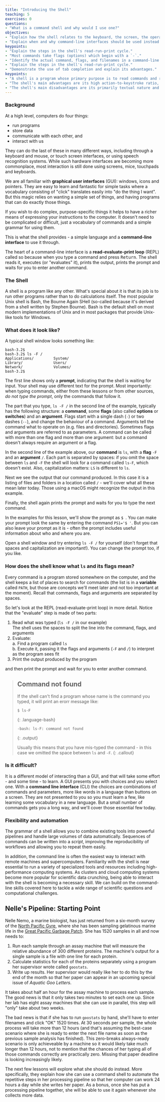 ```yaml
---
title: "Introducing the Shell"
teaching: 5
exercises: 0
questions:
- "What is a command shell and why would I use one?"
objectives:
- "Explain how the shell relates to the keyboard, the screen, the operating system, and users' programs."
- "Explain when and why command-line interfaces should be used instead of graphical interfaces."
keypoints:
- "Explain the steps in the shell's read-run-print cycle."
- "Most commands take flags (options) which begin with a `-`."
- "Identify the actual command, flags, and filenames in a command-line call."
- "Explain the steps in the shell's read-run-print cycle."
- "Demonstrate the use of tab completion and explain its advantages."
keypoints:
- "A shell is a program whose primary purpose is to read commands and run other programs."
- "The shell's main advantages are its high action-to-keystroke ratio, its support for automating repetitive tasks, and its capacity to access networked machines."
- "The shell's main disadvantages are its primarily textual nature and how cryptic its commands and operation can be."
---
```

### Background
At a high level, computers do four things:

-   run programs
-   store data
-   communicate with each other, and
-   interact with us

They can do the last of these in many different ways,
including through a keyboard and mouse, or touch screen interfaces, or using speech recognition systems.
While such hardware interfaces are becoming more commonplace, most interaction is still
done using screens, mice, touchpads and keyboards.

We are all familiar with **graphical user interfaces** (GUI): windows, icons and pointers.
They are easy to learn and fantastic for simple tasks where a vocabulary consisting of
"click" translates easily into "do the thing I want". But this magic relies on 
wanting a simple set of things, and having programs that can do exactly those things.

If you wish to do complex, purpose-specific things it helps to have a richer means
of expressing your instructions to the computer. It doesn't need to be complicated or
difficult, just a vocabulary of commands and a simple grammar for using them.

This is what the shell provides - a simple language and a **command-line interface** 
to use it through. 

The heart of a command-line interface is a **read-evaluate-print loop** (REPL) called
so because when you type a command and press <kbd>Return</kbd>.
The shell
reads it,
executes (or "evaluates" it),
prints the output,
prints the prompt and waits for you to enter another command.
 
### The Shell

A shell is a program like any other.
What's special about it is that its job is to run other programs
rather than to do calculations itself.
The most popular Unix shell is Bash,
the Bourne Again SHell
(so-called because it's derived from a shell written by Stephen Bourne).
Bash is the default shell on most modern implementations of Unix
and in most packages that provide Unix-like tools for Windows.

### What does it look like?

A typical shell window looks something like:

~~~
bash-3.2$ 
bash-3.2$ ls -F / 
Applications/         System/
Library/              Users/
Network/              Volumes/
bash-3.2$ 
~~~

The first line shows only a **prompt**,
indicating that the shell is waiting for input.
Your shell may use different text for the prompt. Most importantly: 
when typing commands, either from these lessons or from other sources,
*do not type the prompt*, only the commands that follow it.

The part that you type,
`ls -F /` in the second line of the example,
typically has the following structure: a **command**,
some **flags** (also called **options** or **switches**) and an **argument**.
Flags start with a single dash (`-`) or two dashes (`--`), and change the behaviour of a command.
Arguments tell the command what to operate on (e.g. files and directories).
Sometimes flags and arguments are referred to as parameters.
A command can be called with more than one flag and more than one argument: but a
command doesn't always require an argument or a flag.

In the second line of the example above, our **command** is `ls`, with a **flag** `-F` and an
**argument** `/`. Each part is separated by spaces: if you omit the space 
between `ls` and `-F` the shell will look for a command called `ls-F`, which 
doesn't exist. Also, capitalization matters: `LS` is different to `ls`. 

Next we see the output that our command produced. In this case it is a listing 
of files and folders in a location called `/` - we'll cover what all these mean 
later today. Those using a macOS might recognize the output in this example.

Finally, the shell again prints the prompt and waits for you to type the next 
command.

In the examples for this lesson, we'll show the prompt as `$ `. You can make your 
prompt look the same by entering the command `PS1='$ '`. But you can also leave 
your prompt as it is - often the prompt includes useful information about who and where 
you are.

Open a shell window and try entering `ls -F /` for yourself (don't forget that spaces
and capitalization are important!). You can change the prompt too, if you like.

### How does the shell know what `ls` and its flags mean?

Every command is a program stored somewhere on the computer, and the shell keeps a
list of places to search for commands (the list is in a **variable** called `PATH`, 
but those are concepts we'll meet later and not too important at the moment). Recall
that commands, flags and arguments are separated by spaces.

So let's look at the REPL (read-evaluate-print loop) in more detail. Notice that the
"evaluate" step is made of two parts:

1. Read what was typed (`ls -F /` in our example)  
    The shell uses the spaces to split the line into the command, flags, and arguments
2. Evaluate:  
    a. Find a program called `ls`  
    b. Execute it, passing it the flags and arguments (`-F` and `/`) to 
       interpret as the program sees fit 
3. Print the output produced by the program

and then print the prompt and wait for you to enter another command.

> ## Command not found 
> If the shell can't find a program whose name is the command you typed, it 
> will print an erorr message like:
> 
> ~~~
> $ ls-F
> ~~~
> {: .language-bash}
> ~~~
> -bash: ls-F: command not found
> ~~~
> {: .output}
> 
> Usually this means that you have mis-typed the command - in this case we omitted
> the space between `ls` and `-F`. 
{: .callout}

### Is it difficult?

It is a different model of interacting than a GUI, and that 
will take some effort - and some time - to learn. A GUI 
presents you with choices and you select one. With a **command line interface** (CLI) the choices are combinations 
of commands and parameters, more like words in a language than buttons on a screen. They
are not presented to you so
you must learn a few, like learning some vocabulary in a new language. But a small 
number of commands gets you a long way, and we'll cover those essential few today.

### Flexibility and automation 

The grammar of a shell allows you to combine existing tools into powerful
pipelines and handle large volumes of data automatically. Sequences of
commands can be written into a *script*, improving the reproducibility of 
workflows and allowing you to repeat them easily.

In addition, the command line is often the easiest way to interact with remote machines and supercomputers.
Familiarity with the shell is near essential to run a variety of specialized tools and resources
including high-performance computing systems.
As clusters and cloud computing systems become more popular for scientific data crunching,
being able to interact with the shell is becoming a necessary skill.
We can build on the command-line skills covered here
to tackle a wide range of scientific questions and computational challenges.

## Nelle's Pipeline: Starting Point

Nelle Nemo, a marine biologist,
has just returned from a six-month survey of the
[North Pacific Gyre](http://en.wikipedia.org/wiki/North_Pacific_Gyre),
where she has been sampling gelatinous marine life in the
[Great Pacific Garbage Patch](http://en.wikipedia.org/wiki/Great_Pacific_Garbage_Patch).
She has 1520 samples in all and now needs to:

1.  Run each sample through an assay machine
    that will measure the relative abundance of 300 different proteins.
    The machine's output for a single sample is
    a file with one line for each protein.
2.  Calculate statistics for each of the proteins separately
    using a program her supervisor wrote called `goostats`.
3.  Write up results.
    Her supervisor would really like her to do this by the end of the month
    so that her paper can appear in an upcoming special issue of *Aquatic Goo Letters*.

It takes about half an hour for the assay machine to process each sample.
The good news is that
it only takes two minutes to set each one up.
Since her lab has eight assay machines that she can use in parallel,
this step will "only" take about two weeks.

The bad news is that if she has to run `goostats` by hand,
she'll have to enter filenames and click "OK" 1520 times.
At 30 seconds per sample,
the whole process will take more than 12 hours
(and that's assuming the best-case scenario where she is ready to enter the next file name
as soon as the previous sample analysis has finished).
This zero-breaks always-ready scenario is only achieveable by a machine so it would
likely take much longer than 12 hours, not to mention that
the chances of her typing all of those commands correctly are practically zero.
Missing that paper deadline is looking increasingly likely.

The next few lessons will explore what she should do instead.
More specifically,
they explain how she can use a command shell
to automate the repetitive steps in her processing pipeline
so that her computer can work 24 hours a day while she writes her paper.
As a bonus,
once she has put a processing pipeline together,
she will be able to use it again whenever she collects more data.

